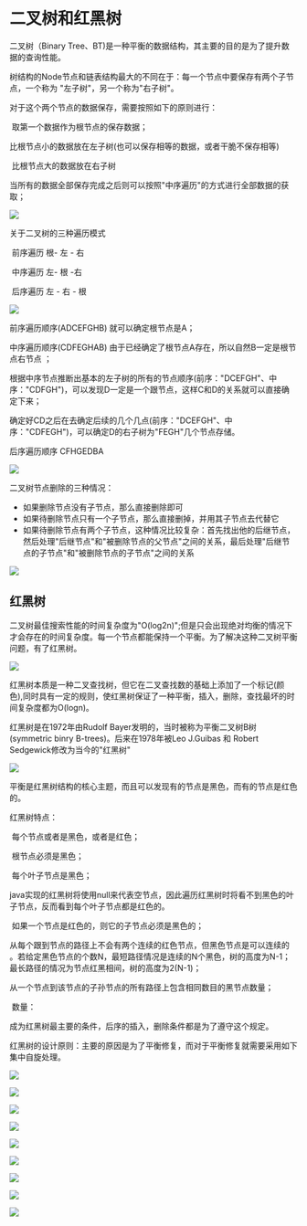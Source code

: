 # 二叉树和红黑树

二叉树（Binary Tree、BT)是一种平衡的数据结构，其主要的目的是为了提升数据的查询性能。

树结构的Node节点和链表结构最大的不同在于：每一个节点中要保存有两个子节点，一个称为
"左子树"，另一个称为"右子树"。

对于这个两个节点的数据保存，需要按照如下的原则进行：

​	取第一个数据作为根节点的保存数据；

​	比根节点小的数据放在左子树(也可以保存相等的数据，或者干脆不保存相等)

​	比根节点大的数据放在右子树

当所有的数据全部保存完成之后则可以按照"中序遍历"的方式进行全部数据的获取；

![](二叉树.png)

关于二叉树的三种遍历模式

​	前序遍历 根- 左 - 右

​	中序遍历 左- 根 -右

​	后序遍历 左 - 右 - 根

![](面试题.png)

前序遍历顺序(ADCEFGHB) 就可以确定根节点是A；

中序遍历顺序(CDFEGHAB) 由于已经确定了根节点A存在，所以自然B一定是根节点右节点 ；

根据中序节点推断出基本的左子树的所有的节点顺序(前序："DCEFGH"、中序："CDFGH")，可以发现D一定是一个跟节点，这样C和D的关系就可以直接确定下来；

确定好CD之后在去确定后续的几个几点(前序："DCEFGH"、中序："CDFEGH")，可以确定D的右子树为"FEGH"几个节点存储。

后序遍历顺序 CFHGEDBA 

![](还原二叉树.png)

二叉树节点删除的三种情况：

- 如果删除节点没有子节点，那么直接删除即可
- 如果待删除节点只有一个子节点，那么直接删掉，并用其子节点去代替它
- 如果待删除节点有两个子节点，这种情况比较复杂：首先找出他的后继节点，然后处理"后继节点"和"被删除节点的父节点"之间的关系，最后处理"后继节点的子节点"和"被删除节点的子节点"之间的关系

![](删除节点.png)

## 红黑树

二叉树最佳搜索性能的时间复杂度为"O(log2n)";但是只会出现绝对均衡的情况下才会存在的时间复杂度。每一个节点都能保持一个平衡。为了解决这种二叉树平衡问题，有了红黑树。

![](%E4%BA%8C%E5%8F%89%E6%A0%91%E7%9A%84%E7%BC%BA%E7%82%B9.png)

红黑树本质是一种二叉查找树，但它在二叉查找数的基础上添加了一个标记(颜色),同时具有一定的规则，使红黑树保证了一种平衡，插入，删除，查找最坏的时间复杂度都为O(logn)。

红黑树是在1972年由Rudolf Bayer发明的，当时被称为平衡二叉树B树(symmetric binry B-trees)。后来在1978年被Leo J.Guibas 和 Robert Sedgewick修改为当今的"红黑树"

![](%E7%BA%A2%E9%BB%91%E6%A0%91.png)

平衡是红黑树结构的核心主题，而且可以发现有的节点是黑色，而有的节点是红色的。

红黑树特点：

​	每个节点或者是黑色，或者是红色；

​	根节点必须是黑色；

​	每个叶子节点是黑色；

​		java实现的红黑树将使用null来代表空节点，因此遍历红黑树时将看不到黑色的叶子节点，反而看到每个叶子节点都是红色的。

​	如果一个节点是红色的，则它的子节点必须是黑色的；

​		从每个跟到节点的路径上不会有两个连续的红色节点，但黑色节点是可以连续的 。若给定黑色节点的个数N，最短路径情况是连续的N个黑色，树的高度为N-1；最长路径的情况为节点红黑相间，树的高度为2(N-1)；

​	从一个节点到该节点的子孙节点的所有路径上包含相同数目的黑节点数量；

​	数量：

​		成为红黑树最主要的条件，后序的插入，删除条件都是为了遵守这个规定。

红黑树的设计原则：主要的原因是为了平衡修复，而对于平衡修复就需要采用如下集中自旋处理。

![](%E7%BA%A2%E9%BB%91%E6%A0%91%E8%87%AA%E6%97%8B.png)

![](%E6%95%B0%E6%8D%AE%E6%8F%92%E5%85%A5%E5%A4%84%E7%90%86.png)

![](%E6%95%B0%E6%8D%AE%E6%8F%92%E5%85%A5%E5%B9%B3%E8%A1%A1%E8%A7%84%E5%88%991.png)

![](%E6%95%B0%E6%8D%AE%E6%8F%92%E5%85%A5%E5%B9%B3%E8%A1%A1%E8%A7%84%E5%88%992.png)

![](%E6%95%B0%E6%8D%AE%E6%8F%92%E5%85%A5%E5%B9%B3%E8%A1%A1%E5%A4%84%E7%90%86%E8%A7%84%E5%88%993.png)

![](%E7%BA%A2%E9%BB%91%E6%A0%91%E7%9A%84%E6%95%B0%E6%8D%AE%E5%88%A0%E9%99%A4%E5%A4%84%E7%90%86.png)

![](%E7%BA%A2%E9%BB%91%E6%A0%91%E5%88%A0%E9%99%A4%E6%83%85%E5%86%B51.png)

![](%E7%BA%A2%E9%BB%91%E6%A0%91%E6%95%B0%E6%8D%AE%E5%88%A0%E9%99%A4%E4%BF%AE%E5%A4%8D%E6%83%85%E5%86%B52.png)

![](%E7%BA%A2%E9%BB%91%E6%A0%91%E6%95%B0%E6%8D%AE%E5%88%A0%E9%99%A4%E4%BF%AE%E5%A4%8D%E6%83%85%E5%86%B53.png)
